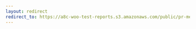 ```yaml
---
layout: redirect
redirect_to: https://a8c-woo-test-reports.s3.amazonaws.com/public/pr-merge/37350/api/index.html
---
```

